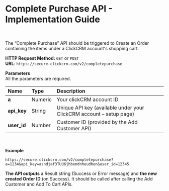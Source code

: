 <h1>Complete Purchase API - Implementation Guide</h1><br>
<p>The “Complete Purchase” API should be triggered to Create an Order containing the items under a ClickCRM account's shopping cart.</p>
<p><strong>HTTP Request Method:</strong> <code>GET</code> or <code>POST</code><br>
<strong>URL</strong>: <code>https://secure.clickcrm.com/v2/completepurchase</code><br></p>
<p><strong>Parameters</strong><br>
All the parameters are required.</p>
<table>
<thead>
<tr>
<th align="left">Name</th>
<th align="left">Type</th>
<th align="left">Description</th>
</tr>
</thead>
<tbody>
<tr>
<td align="left"><strong>a<strong></td>
<td align="left">Numeric</td>
<td align="left">Your clickCRM account ID</td>
</tr>
<tr>
<td align="left"><strong>api_key</strong></td>
<td align="left">String</td>
<td align="left">Unique API key (available under your ClickCRM account – setup page)</td>
</tr>
<tr>
<td align="left"><strong>user_id</strong></td>
<td align="left">Number</td>
<td align="left">Customer ID (provided by the Add Customer API)</td>
</tr>
</tbody>
</table>
<br>
<p><strong>Example</strong></p>
<p><code>https://secure.clickcrm.com/v2/completepurchase?a=1234&api_key=asndjaf3TUU6jhbendnheudhen&user_id=12345</code><br>
  
 <p><b>The API outputs</b> a Result string (Success or Error message) and <b>the new created Order ID</b> (on Success). It should be called after calling the Add Customer and Add To Cart APIs.
